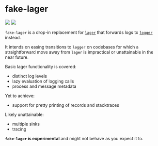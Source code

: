 # fake-lager

[![](https://img.shields.io/hexpm/v/fake-lager.svg?style=flat)](https://hex.pm/packages/fake-lager)
[![](https://github.com/g-andrade/fake-lager/workflows/ci/badge.svg)](https://github.com/g-andrade/fake-lager/actions/workflows/ci.yml)

`fake-lager` is a drop-in replacement for
[`lager`](https://github.com/erlang-lager/lager/) that forwards logs to
[`logger`](http://erlang.org/doc/man/logger.html) instead.

It intends on easing transitions to `logger` on codebases for which a
straightforward move away from `lager` is impractical or unattainable in
the near future.

Basic lager functionality is covered:

- distinct log levels
- lazy evaluation of logging calls
- process and message metadata

Yet to achieve:

- support for pretty printing of records and stacktraces

Likely unattainable:

- multiple sinks
- tracing

**`fake-lager` is experimental** and might not behave as you expect it to.
